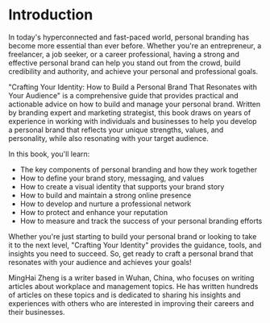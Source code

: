# Introduction

In today's hyperconnected and fast-paced world, personal branding has become more essential than ever before. Whether you're an entrepreneur, a freelancer, a job seeker, or a career professional, having a strong and effective personal brand can help you stand out from the crowd, build credibility and authority, and achieve your personal and professional goals.

"Crafting Your Identity: How to Build a Personal Brand That Resonates with Your Audience" is a comprehensive guide that provides practical and actionable advice on how to build and manage your personal brand. Written by branding expert and marketing strategist, this book draws on years of experience in working with individuals and businesses to help you develop a personal brand that reflects your unique strengths, values, and personality, while also resonating with your target audience.

In this book, you'll learn:

* The key components of personal branding and how they work together
* How to define your brand story, messaging, and values
* How to create a visual identity that supports your brand story
* How to build and maintain a strong online presence
* How to develop and nurture a professional network
* How to protect and enhance your reputation
* How to measure and track the success of your personal branding efforts

Whether you're just starting to build your personal brand or looking to take it to the next level, "Crafting Your Identity" provides the guidance, tools, and insights you need to succeed. So, get ready to craft a personal brand that resonates with your audience and achieves your goals!

MingHai Zheng is a writer based in Wuhan, China, who focuses on writing articles about workplace and management topics. He has written hundreds of articles on these topics and is dedicated to sharing his insights and experiences with others who are interested in improving their careers and their businesses.
